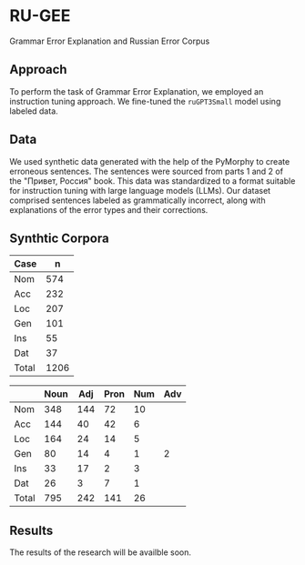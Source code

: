 # RU-GEE
Grammar Error Explanation and Russian Error Corpus


## Approach

To perform the task of Grammar Error Explanation, we employed an instruction tuning approach. We fine-tuned the `ruGPT3Small` model using labeled data.

## Data

We used synthetic data generated with the help of the PyMorphy to create erroneous sentences. The sentences were sourced from parts 1 and 2 of the "Привет, Россия" book. This data was standardized to a format suitable for instruction tuning with large language models (LLMs). Our dataset comprised sentences labeled as grammatically incorrect, along with explanations of the error types and their corrections.

## Synthtic Corpora

| Case | n   |
|------|-----|
| Nom  | 574 |
| Acc  | 232 |
| Loc  | 207 |
| Gen  | 101 |
| Ins  | 55  |
| Dat  | 37  |
| Total| 1206|

|     | Noun | Adj | Pron | Num | Adv |
|-----|------|-----|------|-----|-----|
| Nom | 348  | 144 | 72   | 10  |     |
| Acc | 144  | 40  | 42   | 6   |     |
| Loc | 164  | 24  | 14   | 5   |     |
| Gen | 80   | 14  | 4    | 1   |  2   |
| Ins | 33   | 17  | 2    | 3   |     |
| Dat | 26   | 3   | 7    | 1   |     |
| Total | 795 | 242 | 141  | 26  |     |

## Results

The results of the research will be availble soon. 

